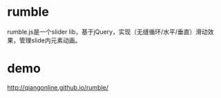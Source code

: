 # rumble
rumble.js是一个slider lib，基于jQuery，实现（无缝循环/水平/垂直）滑动效果，管理slide内元素动画。
# demo
http://qiangonline.github.io/rumble/
